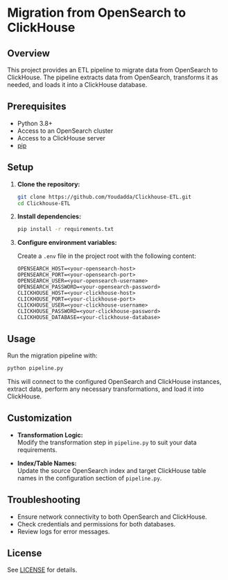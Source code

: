 # Migration from OpenSearch to ClickHouse
## Overview

This project provides an ETL pipeline to migrate data from OpenSearch to ClickHouse. The pipeline extracts data from OpenSearch, transforms it as needed, and loads it into a ClickHouse database.

## Prerequisites

- Python 3.8+
- Access to an OpenSearch cluster
- Access to a ClickHouse server
- [pip](https://pip.pypa.io/en/stable/)

## Setup

1. **Clone the repository:**
    ```bash
    git clone https://github.com/Youdadda/Clickhouse-ETL.git
    cd Clickhouse-ETL
    ```

2. **Install dependencies:**
    ```bash
    pip install -r requirements.txt
    ```

3. **Configure environment variables:**

    Create a `.env` file in the project root with the following content:
    ```
    OPENSEARCH_HOST=<your-opensearch-host>
    OPENSEARCH_PORT=<your-opensearch-port>
    OPENSEARCH_USER=<your-opensearch-username>
    OPENSEARCH_PASSWORD=<your-opensearch-password>
    CLICKHOUSE_HOST=<your-clickhouse-host>
    CLICKHOUSE_PORT=<your-clickhouse-port>
    CLICKHOUSE_USER=<your-clickhouse-username>
    CLICKHOUSE_PASSWORD=<your-clickhouse-password>
    CLICKHOUSE_DATABASE=<your-clickhouse-database>
    ```

## Usage

Run the migration pipeline with:

```bash
python pipeline.py
```

This will connect to the configured OpenSearch and ClickHouse instances, extract data, perform any necessary transformations, and load it into ClickHouse.

## Customization

- **Transformation Logic:**  
  Modify the transformation step in `pipeline.py` to suit your data requirements.

- **Index/Table Names:**  
  Update the source OpenSearch index and target ClickHouse table names in the configuration section of `pipeline.py`.

## Troubleshooting

- Ensure network connectivity to both OpenSearch and ClickHouse.
- Check credentials and permissions for both databases.
- Review logs for error messages.

## License

See [LICENSE](LICENSE) for details.